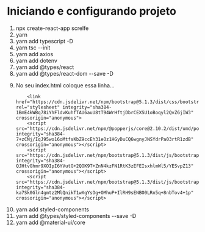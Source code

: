 # Iniciando e configurando projeto 

<ol>
    <li>npx create-react-app screlfe</li>
    <li>yarn</li>
    <li>yarn add typescript -D</li>
    <li>yarn tsc --init</li>
    <li>yarn add axios</li>
    <li>yarn add dotenv</li>
    <li>yarn add @types/react</li>
    <li>yarn add @types/react-dom --save -D</li>
    <li>
        <p>No seu index.html coloque essa linha...</p>
       
            
        <link href="https://cdn.jsdelivr.net/npm/bootstrap@5.1.3/dist/css/bootstrap.min.css" rel="stylesheet" integrity="sha384-1BmE4kWBq78iYhFldvKuhfTAU6auU8tT94WrHftjDbrCEXSU1oBoqyl2QvZ6jIW3" crossorigin="anonymous">
        <script src="https://cdn.jsdelivr.net/npm/@popperjs/core@2.10.2/dist/umd/popper.min.js" integrity="sha384-7+zCNj/IqJ95wo16oMtfsKbZ9ccEh31eOz1HGyDuCQ6wgnyJNSYdrPa03rtR1zdB" crossorigin="anonymous"></script>
        <script src="https://cdn.jsdelivr.net/npm/bootstrap@5.1.3/dist/js/bootstrap.min.js" integrity="sha384-QJHtvGhmr9XOIpI6YVutG+2QOK9T+ZnN4kzFN1RtK3zEFEIsxhlmWl5/YESvpZ13" crossorigin="anonymous"></script>
        <script src="https://cdn.jsdelivr.net/npm/bootstrap@5.1.3/dist/js/bootstrap.bundle.min.js" integrity="sha384-ka7Sk0Gln4gmtz2MlQnikT1wXgYsOg+OMhuP+IlRH9sENBO0LRn5q+8nbTov4+1p" crossorigin="anonymous"></script>
</li>
  <li>yarn add styled-components</li>
    <li>yarn add @types/styled-components --save -D</li>
    <li>yarn add @material-ui/core</li>
    
   

</ol>
